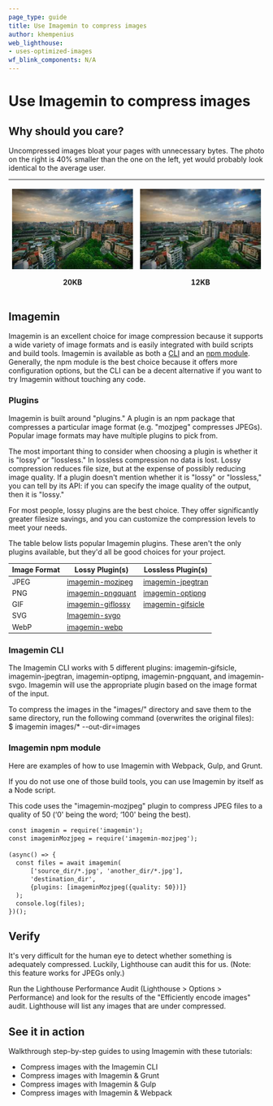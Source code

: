 ```yaml
---
page_type: guide
title: Use Imagemin to compress images
author: khempenius
web_lighthouse:
- uses-optimized-images
wf_blink_components: N/A
---
```


# Use Imagemin to compress images

## Why should you care?

Uncompressed images bloat your pages with unnecessary bytes. The photo on the
right is 40% smaller than the one on the left, yet would probably look identical
to the average user. 

<table>
<thead>
<tr>
<th><p><img src=./20kb.jpg></p>

20KB</th>
<th><p><img src=./12kb.jpg></p>

12KB</th>
</tr>
</thead>
<tbody>
</tbody>
</table>

## Imagemin

Imagemin is an excellent choice for image compression because it supports a wide
variety of image formats and is easily integrated with build scripts and build
tools. Imagemin is available as both a
[CLI](https://github.com/imagemin/imagemin-cli) and an [npm
module](https://www.npmjs.com/package/imagemin). Generally, the npm module is
the best choice because it offers more configuration options, but the CLI can be
a decent alternative if you want to try Imagemin without touching any code.

### Plugins

Imagemin is built around "plugins." A plugin is an npm package that compresses a
particular image format (e.g. "mozjpeg" compresses JPEGs). Popular image formats
may have multiple plugins to pick from.

The most important thing to consider when choosing a plugin is whether it is
"lossy" or "lossless." In lossless compression no data is lost. Lossy
compression reduces file size, but at the expense of possibly reducing image
quality. If a plugin doesn't mention whether it is "lossy" or "lossless," you
can tell by its API: if you can specify the image quality of the output, then it
is "lossy."

For most people, lossy plugins are the best choice. They offer significantly
greater filesize savings, and you can customize the compression levels to meet
your needs.

The table below lists popular Imagemin plugins. These aren't the only plugins
available, but they'd all be good choices for your project.

<table>
<thead>
<tr>
<th>Image Format</th>
<th>Lossy Plugin(s)</th>
<th>Lossless Plugin(s)</th>
</tr>
</thead>
<tbody>
<tr>
<td>JPEG</td>
<td><a
href="https://www.npmjs.com/package/imagemin-mozjpeg">imagemin-mozjpeg</a></td>
<td><a
href="https://www.npmjs.com/package/imagemin-jpegtran">imagemin-jpegtran</a></td>
</tr>
<tr>
<td>PNG</td>
<td><a
href="https://www.npmjs.com/package/imagemin-pngquant">imagemin-pngquant</a></td>
<td><a
href="https://www.npmjs.com/package/imagemin-optipng">imagemin-optipng</a></td>
</tr>
<tr>
<td>GIF</td>
<td><a
href="https://www.npmjs.com/package/imagemin-giflossy">imagemin-giflossy</a></td>
<td><a
href="https://www.npmjs.com/package/imagemin-gifsicle">imagemin-gifsicle</a></td>
</tr>
<tr>
<td>SVG</td>
<td><a
href="https://www.npmjs.com/package/imagemin-svgo">Imagemin-svgo</a></td>
<td></td>
</tr>
<tr>
<td>WebP</td>
<td><a
href="https://www.npmjs.com/package/imagemin-webp">imagemin-webp</a></td>
<td></td>
</tr>
</tbody>
</table>

### Imagemin CLI

The Imagemin CLI works with 5 different plugins: imagemin-gifsicle,
imagemin-jpegtran, imagemin-optipng, imagemin-pngquant, and imagemin-svgo.
Imagemin will use the appropriate plugin based on the image format of the
input.

To compress the images in the "images/" directory and save them to the same
directory, run the following command (overwrites the original files):  
$ imagemin images/* --out-dir=images

### Imagemin npm module

Here are examples of how to use Imagemin with Webpack, Gulp, and Grunt.

If you do not use one of those build tools, you can use Imagemin by itself as a
Node script.

This code uses the "imagemin-mozjpeg" plugin to compress JPEG files to a quality
of 50 (‘0' being the word; ‘100' being the best).

    const imagemin = require('imagemin');
    const imageminMozjpeg = require('imagemin-mozjpeg');

    (async() => {
      const files = await imagemin(
          ['source_dir/*.jpg', 'another_dir/*.jpg'],
          'destination_dir',
          {plugins: [imageminMozjpeg({quality: 50})]}
      );
      console.log(files);
    })();

## Verify

It's very difficult for the human eye to detect whether something is adequately
compressed. Luckily, Lighthouse can audit this for us. (Note: this feature works
for JPEGs only.)

Run the Lighthouse Performance Audit (Lighthouse > Options > Performance) and
look for the results of the "Efficiently encode images" audit. Lighthouse will
list any images that are under compressed.

## See it in action

Walkthrough step-by-step guides to using Imagemin with these tutorials:

+  Compress images with the Imagemin CLI
+  Compress images with Imagemin & Grunt
+  Compress images with Imagemin & Gulp
+  Compress images with Imagemin & Webpack